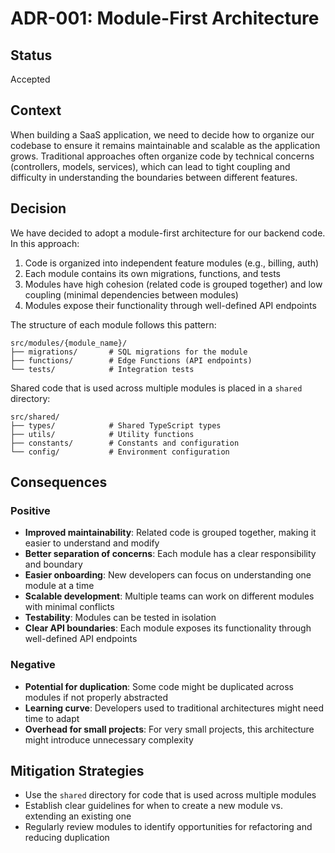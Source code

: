 # ADR-001: Module-First Architecture

## Status

Accepted

## Context

When building a SaaS application, we need to decide how to organize our codebase to ensure it remains maintainable and scalable as the application grows. Traditional approaches often organize code by technical concerns (controllers, models, services), which can lead to tight coupling and difficulty in understanding the boundaries between different features.

## Decision

We have decided to adopt a module-first architecture for our backend code. In this approach:

1. Code is organized into independent feature modules (e.g., billing, auth)
2. Each module contains its own migrations, functions, and tests
3. Modules have high cohesion (related code is grouped together) and low coupling (minimal dependencies between modules)
4. Modules expose their functionality through well-defined API endpoints

The structure of each module follows this pattern:

```
src/modules/{module_name}/
├── migrations/       # SQL migrations for the module
├── functions/        # Edge Functions (API endpoints)
└── tests/            # Integration tests
```

Shared code that is used across multiple modules is placed in a `shared` directory:

```
src/shared/
├── types/            # Shared TypeScript types
├── utils/            # Utility functions
├── constants/        # Constants and configuration
└── config/           # Environment configuration
```

## Consequences

### Positive

- **Improved maintainability**: Related code is grouped together, making it easier to understand and modify
- **Better separation of concerns**: Each module has a clear responsibility and boundary
- **Easier onboarding**: New developers can focus on understanding one module at a time
- **Scalable development**: Multiple teams can work on different modules with minimal conflicts
- **Testability**: Modules can be tested in isolation
- **Clear API boundaries**: Each module exposes its functionality through well-defined API endpoints

### Negative

- **Potential for duplication**: Some code might be duplicated across modules if not properly abstracted
- **Learning curve**: Developers used to traditional architectures might need time to adapt
- **Overhead for small projects**: For very small projects, this architecture might introduce unnecessary complexity

## Mitigation Strategies

- Use the `shared` directory for code that is used across multiple modules
- Establish clear guidelines for when to create a new module vs. extending an existing one
- Regularly review modules to identify opportunities for refactoring and reducing duplication